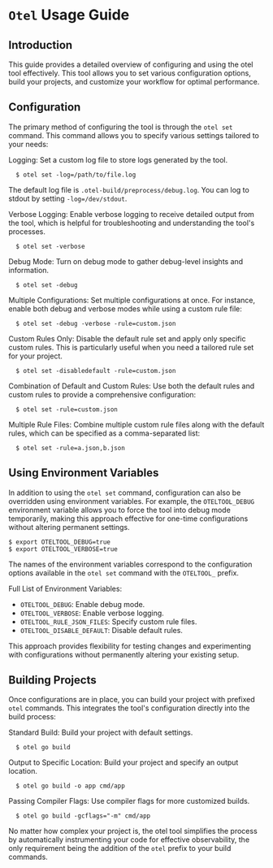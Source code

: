 # `Otel` Usage Guide

## Introduction
This guide provides a detailed overview of configuring and using the otel tool effectively. This tool allows you to set various configuration options, build your projects, and customize your workflow for optimal performance.

## Configuration
The primary method of configuring the tool is through the `otel set` command. This command allows you to specify various settings tailored to your needs:

Logging: Set a custom log file to store logs generated by the tool.
```console
  $ otel set -log=/path/to/file.log
```
The default log file is `.otel-build/preprocess/debug.log`. You can
log to stdout by setting `-log=/dev/stdout`.

Verbose Logging: Enable verbose logging to receive detailed output from the tool, which is helpful for troubleshooting and understanding the tool's processes.
```console
  $ otel set -verbose
```

Debug Mode: Turn on debug mode to gather debug-level insights and information.
```console
  $ otel set -debug
```

Multiple Configurations: Set multiple configurations at once. For instance, enable both debug and verbose modes while using a custom rule file:
```console
  $ otel set -debug -verbose -rule=custom.json
```

Custom Rules Only: Disable the default rule set and apply only specific custom rules. This is particularly useful when you need a tailored rule set for your project.
```console
  $ otel set -disabledefault -rule=custom.json
```

Combination of Default and Custom Rules: Use both the default rules and custom rules to provide a comprehensive configuration:
```console
  $ otel set -rule=custom.json
```

Multiple Rule Files: Combine multiple custom rule files along with the default rules, which can be specified as a comma-separated list:
```console
  $ otel set -rule=a.json,b.json
```

## Using Environment Variables
In addition to using the `otel set` command, configuration can also be overridden using environment variables. For example, the `OTELTOOL_DEBUG` environment variable allows you to force the tool into debug mode temporarily, making this approach effective for one-time configurations without altering permanent settings.

```console
$ export OTELTOOL_DEBUG=true
$ export OTELTOOL_VERBOSE=true
```

The names of the environment variables correspond to the configuration options available in the `otel set` command with the `OTELTOOL_` prefix.

Full List of Environment Variables:

- `OTELTOOL_DEBUG`: Enable debug mode.
- `OTELTOOL_VERBOSE`: Enable verbose logging.
- `OTELTOOL_RULE_JSON_FILES`: Specify custom rule files.
- `OTELTOOL_DISABLE_DEFAULT`: Disable default rules.

This approach provides flexibility for testing changes and experimenting with configurations without permanently altering your existing setup.

## Building Projects
Once configurations are in place, you can build your project with prefixed `otel` commands. This integrates the tool's configuration directly into the build process:

Standard Build: Build your project with default settings.
```console
  $ otel go build
```

Output to Specific Location: Build your project and specify an output location.
```console
  $ otel go build -o app cmd/app
```

Passing Compiler Flags: Use compiler flags for more customized builds.
```console
  $ otel go build -gcflags="-m" cmd/app
```
No matter how complex your project is, the otel tool simplifies the process by automatically instrumenting your code for effective observability, the only requirement being the addition of the `otel` prefix to your build commands.